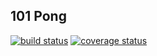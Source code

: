 ## 101 Pong

[![build status](https://git.emile-lepetit.fr/epitech/maths/101-pong/badges/master/build.svg)](https://git.emile-lepetit.fr/epitech/maths/101-pong/commits/master)
[![coverage status](https://git.emile-lepetit.fr/epitech/maths/101-pong/badges/master/coverage.svg)](https://git.emile-lepetit.fr/epitech/maths/101-pong/commits/master)
